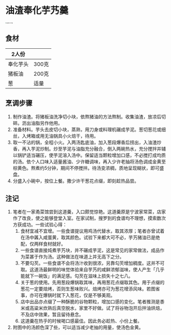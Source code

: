 # 油渣奉化芋艿羹

<img src="../Images/油渣奉化芋艿羹_230110.jpg" alt="油渣奉化芋艿羹" style="zoom:20%;" />

## 食材

| 2人份    |       |
| -------- | ----- |
| 奉化芋头 | 300克 |
| 猪板油   | 200克 |
| 葱       | 适量  |

## 烹调步骤

1. 制作油渣。将猪板油洗净切小块，依熬猪油的方法熬制。收集油渣，放凉后切碎。沥出油脂另作他用。
2. 准备材料。芋头去皮切小块，蒸熟，用刀身或料理机碾成芋泥。葱切葱花或细丝，入烤箱或用无油锅具小火焙干，待用。
3. 取一不沾的锅，全程小火。入两汤匙底油，加入葱段爆香后捞出，入油渣炒香，再入芋泥炒制。炒至芋泥与油脂充分融合，倒入两碗热水，充分搅拌并辅以锅铲适当碾压，使芋泥溶入汤中。保留适当颗粒增加口感，不必搅打成均质的汤。依个人口味入适量酱油、少许糖调味，再入少许老抽将汤色调成金黄至棕黄色。熬煮约5分钟，期间不停搅拌。待汤变浓稠，质地呈现糊状，即可盛盘。
4. 分盛入小碗中，按位上餐。撒少许干葱花点缀，即刻趁热品尝。

## 注记

1. 笔者在一家甬菜馆尝到这道羹，入口颇觉惊艳。这道羹原是宁波家常菜，店家作了改良，使之能够登堂入室。在家试制，搜罗到的食谱均不理想，摸索数次方获成功。一些试验心得：
   1. 食材宜减不宜增。一些食谱提议用鸡汤代替水，取其浓厚；笔者亦曾试着在汤中羼入咸蛋黄，取其颜色。试验下来都大可不必，芋艿猪油已是绝配，仅两样食材就好。
   2. 一些食谱直接炖煮芋艿块，并不碾成芋泥，这是常见的家常做法，成品作为菜甚于作为汤。这种做法在味道上并无高下之分。
   3. 不要勾芡。一些食谱不会将汤汁收到很浓，另靠勾芡增加稠度。这并不可取。这道汤最鲜明的味觉体验来自芋艿的咸鲜浓郁滋味，使人产生「几乎能就下一碗饭」的满足感。勾芡在滋味上损失十之七八。
   4. 关于葱的使用。先用葱段爆锅取其味，再用葱花点缀取其色。用于点缀的葱花一定要焙烤，否则生葱味败兴。焙烤亦可为葱花增添风味。若图省事，亦可在爆锅时就下入葱花，仅是不够美观。
   5. 店中出品亦点缀了一种酥脆的谷物颗粒，增加口感的变化。笔者推测是黍米或高粱米炊熟后真空脱水，家里不好做。试了将谷物泡开后拌油烘焙，不及店中效果，暂且留待悬念。
   6. 这道羹在热乎的时候喝口感最佳。因此务必趁热、小份上餐。
2. 附图中的汤颜色深了些，可以适当减少老抽的用量，使汤色金黄。